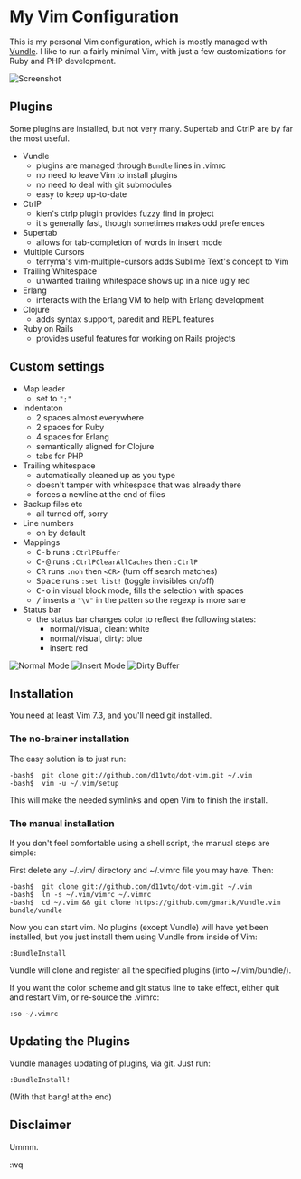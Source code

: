 # My Vim Configuration

This is my personal Vim configuration, which is mostly managed with
[Vundle](https://github.com/gmarik/vundle/).  I like to run a fairly minimal
Vim, with just a few customizations for Ruby and PHP development.

![Screenshot](http://i.imgur.com/OuizSk5.png)

## Plugins

Some plugins are installed, but not very many. Supertab and CtrlP are by far
the most useful.

  * Vundle
    - plugins are managed through `Bundle` lines in .vimrc
    - no need to leave Vim to install plugins
    - no need to deal with git submodules
    - easy to keep up-to-date
  * CtrlP
    - kien's ctrlp plugin provides fuzzy find in project
    - it's generally fast, though sometimes makes odd preferences
  * Supertab
    - allows for tab-completion of words in insert mode
  * Multiple Cursors
    - terryma's vim-multiple-cursors adds Sublime Text's concept to Vim
  * Trailing Whitespace
    - unwanted trailing whitespace shows up in a nice ugly red
  * Erlang
    - interacts with the Erlang VM to help with Erlang development
  * Clojure
    - adds syntax support, paredit and REPL features
  * Ruby on Rails
    - provides useful features for working on Rails projects

## Custom settings

  * Map leader
    - set to `";"`
  * Indentaton
    - 2 spaces almost everywhere
    - 2 spaces for Ruby
    - 4 spaces for Erlang
    - semantically aligned for Clojure
    - tabs for PHP
  * Trailing whitespace
    - automatically cleaned up as you type
    - doesn't tamper with whitespace that was already there
    - forces a newline at the end of files
  * Backup files etc
    - all turned off, sorry
  * Line numbers
    - on by default
  * Mappings
    - <kbd>C-b</kbd> runs `:CtrlPBuffer`
    - <kbd>C-@</kbd> runs `:CtrlPClearAllCaches` then `:CtrlP`
    - <kbd>CR</kbd> runs `:noh` then `<CR>` (turn off search matches)
    - <kbd>Space</kbd> runs `:set list!` (toggle invisibles on/off)
    - <kbd>C-o</kbd> in visual block mode, fills the selection with spaces
    - <kbd>/</kbd> inserts a `"\v"` in the patten so the regexp is more sane
  * Status bar
    - the status bar changes color to reflect the following states:
      - normal/visual, clean: white
      - normal/visual, dirty: blue
      - insert: red

![Normal Mode](http://i.imgur.com/htprd9D.png)
![Insert Mode](http://i.imgur.com/0UUGsxe.png)
![Dirty Buffer](http://i.imgur.com/s13GJb4.png)

## Installation

You need at least Vim 7.3, and you'll need git installed.

### The no-brainer installation

The easy solution is to just run:

    -bash$  git clone git://github.com/d11wtq/dot-vim.git ~/.vim
    -bash$  vim -u ~/.vim/setup

This will make the needed symlinks and open Vim to finish the install.

### The manual installation

If you don't feel comfortable using a shell script, the manual
steps are simple:

First delete any ~/.vim/ directory and ~/.vimrc file you may have. Then:

    -bash$  git clone git://github.com/d11wtq/dot-vim.git ~/.vim
    -bash$  ln -s ~/.vim/vimrc ~/.vimrc
    -bash$  cd ~/.vim && git clone https://github.com/gmarik/Vundle.vim bundle/vundle

Now you can start vim.  No plugins (except Vundle) will have yet been
installed, but you just install them using Vundle from inside of Vim:

    :BundleInstall

Vundle will clone and register all the specified plugins (into ~/.vim/bundle/).

If you want the color scheme and git status line to take effect, either quit
and restart Vim, or re-source the .vimrc:

    :so ~/.vimrc

## Updating the Plugins

Vundle manages updating of plugins, via git.  Just run:

    :BundleInstall!

(With that bang! at the end)

## Disclaimer

Ummm.

:wq
